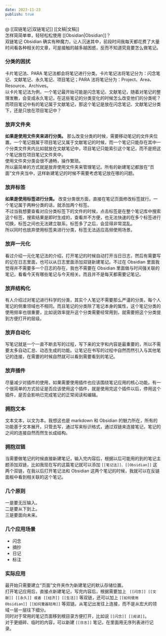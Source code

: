 ```yaml
---
date: 2023-11-23
publish: true
---
```

@ [[双链笔记|双链笔记]] [[文稿|文稿]]    
怎样简简单单，轻轻松松使用 [[Obsidian|Obsidian]]？    
双链笔记 Obsidian 确实有种魔力，让人沉迷其中，前段时间我每天都花费了大量时间看各种相关的文章，可是接触的越多越困惑，反而不知道究竟要怎么做笔记。  
### 分类的困扰  
卡片笔记法、PARA 笔记法都会将笔记进行分类。卡片笔记法将笔记分为：闪念笔记、文献笔记、永久笔记、项目笔记；PARA 法将笔记分为：Project、Area、Resource、Archives。    
以卡片笔记法为例，一个笔记最开始可能是闪念笔记、文献笔记，随着对笔记的整理发散，会变成永久笔记，在这些笔记的分类变化的时候怎么改变他们的分类呢？    
而项目笔记中有的笔记属于文献笔记，那这个笔记是放在闪念笔记、文献笔记分类下，还是只放在项目笔记中？  
### 放弃文件夹  
**如果是使用文件夹来进行分类。** 那么改变分类的时候，需要移动笔记的文件夹位置。一个笔记既属于项目笔记又属于文献笔记的时候，而一个笔记只能存在其中一个分类文件夹内比如就放在文献笔记中，项目笔记只能索引这个笔记，而不是把这个笔记放在项目笔记文件夹中。    
使用文件夹分类会很不通畅，操作繁琐。    
所以最简单的方式就是放弃使用文件夹来管理笔记。所有的新建笔记都放在“页面”文件夹当中，这样新建笔记的时候不需要考虑笔记放在哪的问题。  
### 放弃标签  
**如果是使用标签进行分类。** 改变分类很方面，直接在笔记页面修改标签就行。一个笔记属于两种分类的话，就添加两个标签。    
不过当我想要查看对应分类标签下的文件的时候，点击标签是在整个笔记库中搜索这个标签，搜索结果是即时生成的，查看并不方便，也无法快速的在多个标签进行切换，标签之间也无法建立联系，标签多了之后，会显得非常混乱。    
所以同时也放弃使用标签来进行分类，标签无法适应高频使用场景。  
### 放弃一元化  
看过介绍一元化笔记法的介绍，打开笔记的时候自动打开当日日志，然后有需要写的记在日志里面，也可以从日志里面添加双链新建笔记。不过在 Obsidian 里面我觉得并不需要多一个日志的存在，我也不需要在 Obsidian 里面做与时间强关联的笔记，看看今天有哪些笔记与今天相关。而且并不是每天都需要记笔记。  
### 放弃结构化  
有人介绍过对笔记进行科学的分类，其实个人笔记不需要那么严谨的分类，每个人笔记的侧重领域也不相同。而且笔记的分类除了笔记本身的属性，这个笔记分类的使用频率也很重要，比如说效率提升这个分类需要经常用到，就需要把这个分类提到方便打开的层级。  
### 放弃自动化  
写笔记就是一个一直不断去写的过程，写下来的文字和内容是最重要的，所以不需要太多自动汇总、动态生成的功能。让笔记在书写的过程中自然而然引入与其他笔记的连接，在需要的时候自然就可以看到需要看到的笔记。  
### 放弃插件  
尽量减少对插件的使用，如果需要使用插件也应该围绕笔记应用的核心功能。有一个很简单的方式验证是否应该使用这个插件，就是使用完这个插件以后，停用这个插件，是否会影响已完成笔记的正常阅读和编辑。  
### 拥抱文本  
文本文本，以文为本。我想这也是 markdown 和 Obsidian 的魅力所在，所有的功能基于文本展开。只管去写，通过写来标识格式，通过双链来连接笔记，笔记的之间的连接自然而然生长成结构。  
### 拥抱双链  
当需要做笔记的时候直接新建笔记，输入完内容后，根据以后可能用的到的笔记主题添加双链，比如我现在写的这篇笔记就可以添加 `[[笔记法]]、[[Obsidian]]` 这两个双链，在我以后打开笔记法和 Obsidian 这两个笔记的时候，我就可以在反链面板中看到相关联的这个笔记。  
### 几个原则  
一是要无压输入。    
二是要从下到上。    
三是要面向未来。  
### 几个应用场景  
- 闪念  
- 摘抄  
- 日记  
- 标注  
### 实际应用  
最开始只需要建立“页面”文件夹作为新建笔记的默认存储位置。    
打开笔记应用后，直接点新建笔记，写完内容后，根据需要加上 ` [[闪念]] [[文献]] [[永久]] 或者 [[经济]] [[生活]]` 等双链，还可以加上 `[[如何使用 Obsidian]] [[如何重器轻用]]` 等双链。从笔记出发往上连接，而不是从宏大的领域一层一层往下细分。    
同时对于常用的笔记页面移到根目录方便打开，比如说 `[[闪念]] [[阅读]]`。    
对于更细碎、临时的内容，可以新建 `[[日志]]` 笔记，在里面用无序列表进行记录。  
